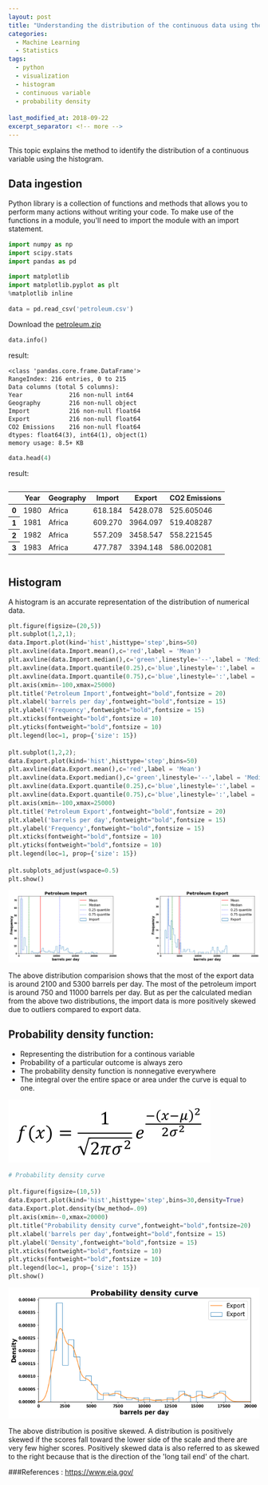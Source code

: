 ```yaml
---
layout: post
title: "Understanding the distribution of the continuous data using the histogram"
categories:
  - Machine Learning
  - Statistics
tags:
  - python
  - visualization
  - histogram
  - continuous variable
  - probability density

last_modified_at: 2018-09-22
excerpt_separator: <!-- more -->
---
```


This topic explains the method to identify the distribution of a continuous variable using the histogram.
<!-- more -->

## Data ingestion

Python library is a collection of functions and methods that allows you to perform many actions without writing your code.
To make use of the functions in a module, you'll need to import the module with an import statement.


```python
import numpy as np
import scipy.stats
import pandas as pd
```


```python
import matplotlib
import matplotlib.pyplot as plt
%matplotlib inline
```


```python
data = pd.read_csv('petroleum.csv')
```
Download the [petroleum.zip](https://github.com/dchandra1985/portfolio/blob/gh-pages/data/petroleum.zip?raw=true)

```python
data.info()
```

result:

    <class 'pandas.core.frame.DataFrame'>
    RangeIndex: 216 entries, 0 to 215
    Data columns (total 5 columns):
    Year             216 non-null int64
    Geography        216 non-null object
    Import           216 non-null float64
    Export           216 non-null float64
    CO2 Emissions    216 non-null float64
    dtypes: float64(3), int64(1), object(1)
    memory usage: 8.5+ KB



```python
data.head(4)
```




result:

<div style="overflow-x:auto;">
<table>
  <thead>
    <tr>
      <th></th>
      <th>Year</th>
      <th>Geography</th>
      <th>Import</th>
      <th>Export</th>
      <th>CO2 Emissions</th>
    </tr>
  </thead>
  <tbody>
    <tr>
      <th>0</th>
      <td>1980</td>
      <td>Africa</td>
      <td>618.184</td>
      <td>5428.078</td>
      <td>525.605046</td>
    </tr>
    <tr>
      <th>1</th>
      <td>1981</td>
      <td>Africa</td>
      <td>609.270</td>
      <td>3964.097</td>
      <td>519.408287</td>
    </tr>
    <tr>
      <th>2</th>
      <td>1982</td>
      <td>Africa</td>
      <td>557.209</td>
      <td>3458.547</td>
      <td>558.221545</td>
    </tr>
    <tr>
      <th>3</th>
      <td>1983</td>
      <td>Africa</td>
      <td>477.787</td>
      <td>3394.148</td>
      <td>586.002081</td>
    </tr>
  </tbody>
</table>
</div>

## Histogram

A histogram is an accurate representation of the distribution of numerical data.


```python
plt.figure(figsize=(20,5))
plt.subplot(1,2,1);
data.Import.plot(kind='hist',histtype='step',bins=50)
plt.axvline(data.Import.mean(),c='red',label = 'Mean')
plt.axvline(data.Import.median(),c='green',linestyle='--',label = 'Median')
plt.axvline(data.Import.quantile(0.25),c='blue',linestyle=':',label = '0.25 quantile')
plt.axvline(data.Import.quantile(0.75),c='blue',linestyle=':',label = '0.75 quantile')
plt.axis(xmin=-100,xmax=25000)
plt.title('Petroleum Import',fontweight="bold",fontsize = 20)
plt.xlabel('barrels per day',fontweight="bold",fontsize = 15)
plt.ylabel('Frequency',fontweight="bold",fontsize = 15)
plt.xticks(fontweight="bold",fontsize = 10)
plt.yticks(fontweight="bold",fontsize = 10)
plt.legend(loc=1, prop={'size': 15})

plt.subplot(1,2,2);
data.Export.plot(kind='hist',histtype='step',bins=50)
plt.axvline(data.Export.mean(),c='red',label = 'Mean')
plt.axvline(data.Export.median(),c='green',linestyle='--',label = 'Median')
plt.axvline(data.Export.quantile(0.25),c='blue',linestyle=':',label = '0.25 quantile')
plt.axvline(data.Export.quantile(0.75),c='blue',linestyle=':',label = '0.75 quantile')
plt.axis(xmin=-100,xmax=25000)
plt.title('Petroleum Export',fontweight="bold",fontsize = 20)
plt.xlabel('barrels per day',fontweight="bold",fontsize = 15)
plt.ylabel('Frequency',fontweight="bold",fontsize = 15)
plt.xticks(fontweight="bold",fontsize = 10)
plt.yticks(fontweight="bold",fontsize = 10)
plt.legend(loc=1, prop={'size': 15})

plt.subplots_adjust(wspace=0.5)
plt.show()
```


<img src="/images/ML_6_1.png">


The above distribution comparision shows that the most of the export data is around 2100 and 5300 barrels per day.
The most of the petroleum import is around 750 and 11000 barrels per day.
But as per the calculated median from the above two distributions, the import data is more positively skewed due to outliers compared to export data.

## Probability density function:

*  Representing the distribution for a continous variable
*  Probability of a particular outcome is always zero
*  The probability density function is nonnegative everywhere
*  The integral over the entire space or area under the curve is equal to one.

<img src="/images/PDF.png">


```python
# Probability density curve

plt.figure(figsize=(10,5))
data.Export.plot(kind='hist',histtype='step',bins=30,density=True)
data.Export.plot.density(bw_method=.09)
plt.axis(xmin=-0,xmax=20000)
plt.title("Probability density curve",fontweight="bold",fontsize=20)
plt.xlabel('barrels per day',fontweight="bold",fontsize = 15)
plt.ylabel('Density',fontweight="bold",fontsize = 15)
plt.xticks(fontweight="bold",fontsize = 10)
plt.yticks(fontweight="bold",fontsize = 10)
plt.legend(loc=1, prop={'size': 15})
plt.show()
```


<img src="/images/ML_6_2.png">


The above distribution is positive skewed.
A distribution is positively skewed if the scores fall toward the lower side of the scale and there are very few higher scores.
Positively skewed data is also referred to as skewed to the right because that is the direction of the 'long tail end' of the chart.

###References :
    https://www.eia.gov/
